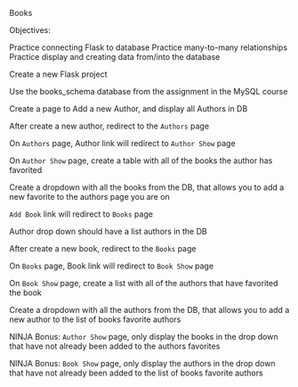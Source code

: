 Books

Objectives:

Practice connecting Flask to database
Practice many-to-many relationships
Practice display and creating data from/into the database

Create a new Flask project

Use the books_schema database from the assignment in the MySQL course

Create a page to Add a new Author, and display all Authors in DB

After create a new author, redirect to the `Authors` page

On `Authors` page, Author link will redirect to `Author Show` page

On `Author Show` page, create a table with all of the books the author has favorited

Create a dropdown with all the books from the DB, that allows you to add a new favorite to the authors page you are on

`Add Book` link will redirect to `Books` page

Author drop down should have a list authors in the DB

After create a new book, redirect to the `Books` page

On `Books` page, Book link will redirect to `Book Show` page

On `Book Show` page, create a list with all of the authors that have favorited the book

Create a dropdown with all the authors from the DB, that allows you to add a new author to the list of books favorite authors

NINJA Bonus: `Author Show` page, only display the books in the drop down that have not already been added to the authors favorites

NINJA Bonus: `Book Show` page, only display the authors in the drop down that have not already been added to the list of books favorite authors